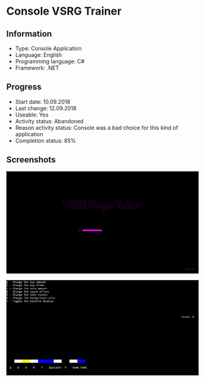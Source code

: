 # Console VSRG Trainer
 
## Information
- Type: Console Application
- Language: English
- Programming language: C#
- Framework: .NET
	
	
## Progress
- Start date: 10.09.2018
- Last change: 12.09.2018
- Useable: Yes
- Activity status: Abandoned
- Reason activity status: Console was a bad choice for this kind of application
- Completion status: 85%


## Screenshots
![Loading Screen](https://raw.githubusercontent.com/Emanuel-de-Jong/Console-VSRG-Trainer/master/Screenshots/Loading%20Screen.png)

![In Game](https://raw.githubusercontent.com/Emanuel-de-Jong/Console-VSRG-Trainer/master/Screenshots/In%20Game.png)
